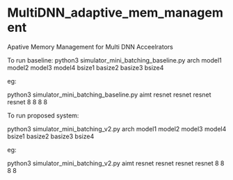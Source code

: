 # MultiDNN_adaptive_mem_management
Apative Memory Management for Multi DNN Acceelrators

To run baseline:
python3 simulator_mini_batching_baseline.py arch model1 model2 model3 model4 bsize1 basize2 basize3 bsize4

eg:

python3 simulator_mini_batching_baseline.py aimt resnet resnet resnet resnet 8 8 8 8

To run proposed system:

python3 simulator_mini_batching_v2.py arch model1 model2 model3 model4 bsize1 basize2 basize3 bsize4

eg:

python3 simulator_mini_batching_v2.py aimt resnet resnet resnet resnet 8 8 8 8


